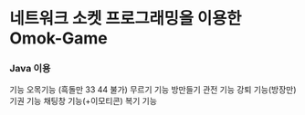 # 네트워크 소켓 프로그래밍을 이용한 Omok-Game
### Java 이용
기능
오목기능 (흑돌만 33 44 불가)
무르기 기능
방만들기
관전 기능
강퇴 기능(방장만)
기권 기능
채팅창 기능(+이모티콘)
복기 기능
